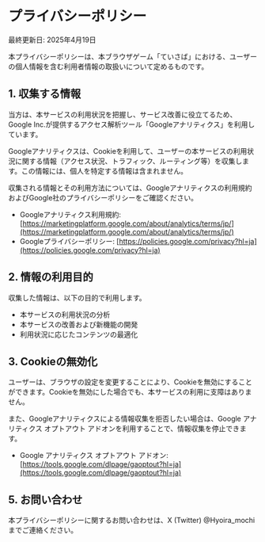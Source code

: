 # プライバシーポリシー

最終更新日: 2025年4月19日

本プライバシーポリシーは、本ブラウザゲーム「ていさば」における、ユーザーの個人情報を含む利用者情報の取扱いについて定めるものです。

## 1. 収集する情報

当方は、本サービスの利用状況を把握し、サービス改善に役立てるため、Google Inc.が提供するアクセス解析ツール「Googleアナリティクス」を利用しています。

Googleアナリティクスは、Cookieを利用して、ユーザーの本サービスの利用状況に関する情報（アクセス状況、トラフィック、ルーティング等）を収集します。この情報には、個人を特定する情報は含まれません。

収集される情報とその利用方法については、Googleアナリティクスの利用規約およびGoogle社のプライバシーポリシーをご確認ください。

*   Googleアナリティクス利用規約: [https://marketingplatform.google.com/about/analytics/terms/jp/](https://marketingplatform.google.com/about/analytics/terms/jp/)
*   Googleプライバシーポリシー: [https://policies.google.com/privacy?hl=ja](https://policies.google.com/privacy?hl=ja)

## 2. 情報の利用目的

収集した情報は、以下の目的で利用します。

*   本サービスの利用状況の分析
*   本サービスの改善および新機能の開発
*   利用状況に応じたコンテンツの最適化

## 3. Cookieの無効化

ユーザーは、ブラウザの設定を変更することにより、Cookieを無効にすることができます。Cookieを無効にした場合でも、本サービスの利用に支障はありません。

また、Googleアナリティクスによる情報収集を拒否したい場合は、Google アナリティクス オプトアウト アドオンを利用することで、情報収集を停止できます。

*   Google アナリティクス オプトアウト アドオン: [https://tools.google.com/dlpage/gaoptout?hl=ja](https://tools.google.com/dlpage/gaoptout?hl=ja)

## 5. お問い合わせ

本プライバシーポリシーに関するお問い合わせは、X (Twitter) @Hyoira_mochi までご連絡ください。